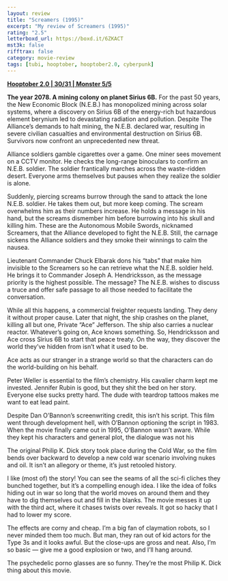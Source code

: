 ```yaml
---
layout: review
title: "Screamers (1995)"
excerpt: "My review of Screamers (1995)"
rating: "2.5"
letterboxd_url: https://boxd.it/6ZKACT
mst3k: false
rifftrax: false
category: movie-review
tags: [tubi, hooptober, hooptober2.0, cyberpunk]
---
```


<b><a href="https://boxd.it/pRPis/detail" target="_blank" rel="noopener">Hooptober 2.0 | 30/31 | Monster 5/5</a></b>

<b>The year 2078. A mining colony on planet Sirius 6B.</b>
For the past 50 years, the New Economic Block (N.E.B.) has monopolized mining across solar systems, where a discovery on Sirius 6B of the energy-rich but hazardous element berynium led to devastating radiation and pollution. Despite The Alliance’s demands to halt mining, the N.E.B. declared war, resulting in severe civilian casualties and environmental destruction on Sirius 6B. Survivors now confront an unprecedented new threat.

Alliance soldiers gamble cigarettes over a game. One miner sees movement on a CCTV monitor. He checks the long-range binoculars to confirm an N.E.B. soldier. The soldier frantically marches across the waste-ridden desert. Everyone arms themselves but pauses when they realize the soldier is alone.

Suddenly, piercing screams burrow through the sand to attack the lone N.E.B. soldier. He takes them out, but more keep coming. The scream overwhelms him as their numbers increase. He holds a message in his hand, but the screams dismember him before burrowing into his skull and killing him. These are the Autonomous Mobile Swords, nicknamed Screamers, that the Alliance developed to fight the N.E.B. Still, the carnage sickens the Alliance soldiers and they smoke their winnings to calm the nausea.

Lieutenant Commander Chuck Elbarak dons his “tabs” that make him invisible to the Screamers so he can retrieve what the N.E.B. soldier held. He brings it to Commander Joseph A. Hendricksson, as the message priority is the highest possible. The message? The N.E.B. wishes to discuss a truce and offer safe passage to all those needed to facilitate the conversation.

While all this happens, a commercial freighter requests landing. They deny it without proper cause. Later that night, the ship crashes on the planet, killing all but one, Private “Ace” Jefferson. The ship also carries a nuclear reactor. Whatever’s going on, Ace knows something. So, Hendricksson and Ace cross Sirius 6B to start that peace treaty. On the way, they discover the world they’ve hidden from isn’t what it used to be.

Ace acts as our stranger in a strange world so that the characters can do the world-building on his behalf.

Peter Weller is essential to the film’s chemistry. His cavalier charm kept me invested. Jennifer Rubin is good, but they shit the bed on her story. Everyone else sucks pretty hard. The dude with teardrop tattoos makes me want to eat lead paint.

Despite Dan O’Bannon’s screenwriting credit, this isn’t his script. This film went through development hell, with O’Bannon optioning the script in 1983. When the movie finally came out in 1995, O’Bannon wasn’t aware. While they kept his characters and general plot, the dialogue was not his

The original Philip K. Dick story took place during the Cold War, so the film bends over backward to develop a new cold war scenario involving nukes and oil. It isn’t an allegory or theme, it’s just retooled history.

I like (most of) the story! You can see the seams of all the sci-fi cliches they bunched together, but it’s a compelling enough idea. I like the idea of folks hiding out in war so long that the world moves on around them and they have to dig themselves out and fill in the blanks. The movie messes it up with the third act, where it chases twists over reveals. It got so hacky that I had to lower my score.

The effects are corny and cheap. I’m a big fan of claymation robots, so I never minded them too much. But man, they ran out of kid actors for the Type 3s and it looks awful. But the close-ups are gross and neat. Also, I’m so basic — give me a good explosion or two, and I’ll hang around.

The psychedelic porno glasses are so funny. They’re the most Philip K. Dick thing about this movie.
